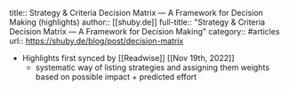title:: Strategy & Criteria Decision Matrix — A Framework for Decision Making (highlights)
author:: [[shuby.de]]
full-title:: "Strategy & Criteria Decision Matrix — A Framework for Decision Making"
category:: #articles
url:: https://shuby.de/blog/post/decision-matrix

- Highlights first synced by [[Readwise]] [[Nov 19th, 2022]]
	- systematic way of listing strategies and assigning them weights based on possible impact + predicted effort